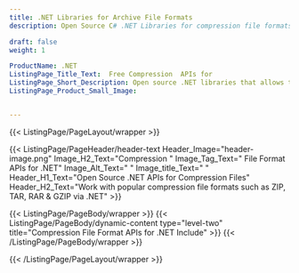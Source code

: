 ```yaml
---
title: .NET Libraries for Archive File Formats
description: Open Source C# .NET Libraries for compression file formats like RAR, 7-zip, Zip, Tar, GZip & BZip. Compress & decompress files & folders from .NET applications. 

draft: false
weight: 1

ProductName: .NET
ListingPage_Title_Text:  Free Compression  APIs for
ListingPage_Short_Description: Open source .NET libraries that allows to compress and decompress files
ListingPage_Product_Small_Image: 


---
```


{{< ListingPage/PageLayout/wrapper >}}

{{< ListingPage/PageHeader/header-text
Header_Image="header-image.png"
Image_H2_Text="Compression "
Image_Tag_Text=" File Format APIs for .NET"
Image_Alt_Text=" "
Image_title_Text=" "
Header_H1_Text="Open Source .NET APIs for Compression Files"
Header_H2_Text="Work with popular compression file formats such as ZIP, TAR, RAR & GZIP via .NET" >}}

{{< ListingPage/PageBody/wrapper >}}
{{< ListingPage/PageBody/dynamic-content type="level-two" title="Compression File Format APIs for .NET Include" >}}
{{< /ListingPage/PageBody/wrapper >}}

{{< /ListingPage/PageLayout/wrapper >}}